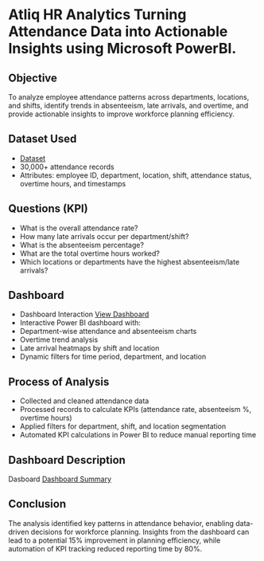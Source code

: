 # Atliq HR Analytics Turning Attendance Data into Actionable Insights using Microsoft PowerBI.
## Objective
To analyze employee attendance patterns across departments, locations, and shifts, identify trends in absenteeism, late arrivals, and overtime, and provide actionable insights to improve workforce planning efficiency.
## Dataset Used
- <a href= "https://github.com/anirbanghosh631/Data-Analysis-Dashboard/blob/main/Attendance%20Sheet%202022-2023_Masked.xlsx">Dataset</a>
- 30,000+ attendance records
- Attributes: employee ID, department, location, shift, attendance status, overtime hours, and timestamps
## Questions (KPI)
- What is the overall attendance rate?
- How many late arrivals occur per department/shift?
- What is the absenteeism percentage?
- What are the total overtime hours worked?
- Which locations or departments have the highest absenteeism/late arrivals?
## Dashboard
- Dashboard Interaction <a href = "https://github.com/anirbanghosh631/DataAnalysisDashboard/blob/main/Atliq%20HR%20Analytics%20Turning%20Attendance%20Data%20into%20Actionable%20Insights%20using%20Microsoft%20PowerBI.pbix">View Dashboard</a>
- Interactive Power BI dashboard with:
- Department-wise attendance and absenteeism charts
- Overtime trend analysis
- Late arrival heatmaps by shift and location
- Dynamic filters for time period, department, and location

## Process of Analysis
- Collected and cleaned attendance data
- Processed records to calculate KPIs (attendance rate, absenteeism %, overtime hours)
- Applied filters for department, shift, and location segmentation
- Automated KPI calculations in Power BI to reduce manual reporting time

## Dashboard Description
Dasboard <a href = "https://github.com/anirbanghosh631/Data-Analysis-Dashboard/blob/main/Screenshot%20(331).png">Dashboard Summary</a>

## Conclusion
The analysis identified key patterns in attendance behavior, enabling data-driven decisions for workforce planning. Insights from the dashboard can lead to a potential 15% improvement in planning efficiency, while automation of KPI tracking reduced reporting time by 80%.
